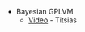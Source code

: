 


* Bayesian GPLVM
  * [Video](http://translectures.videolectures.net/aistats2010_titsias_bgp/) - Titsias


